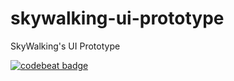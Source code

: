 # skywalking-ui-prototype
SkyWalking's UI Prototype

[![codebeat badge](https://codebeat.co/badges/83270a86-7c25-4091-a0f6-74403b1a2ede)](https://codebeat.co/projects/github-com-skywalking-developer-skywalking-ui-prototype)
